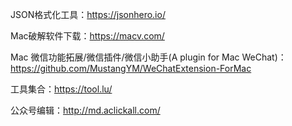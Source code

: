 JSON格式化工具：https://jsonhero.io/

Mac破解软件下载：https://macv.com/

Mac 微信功能拓展/微信插件/微信小助手(A plugin for Mac WeChat)：https://github.com/MustangYM/WeChatExtension-ForMac

工具集合：https://tool.lu/

公众号编辑：http://md.aclickall.com/